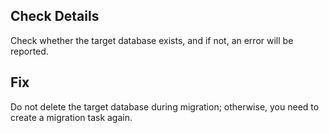 ## Check Details

Check whether the target database exists, and if not, an error will be reported. 

## Fix

Do not delete the target database during migration; otherwise, you need to create a migration task again.

